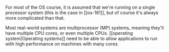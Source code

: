 For most of the OS course, it is assumed that we're running on a single processor system (this is the case in [[os-161]], but of course it's always more complicated than that.

Most real-world systems are multiprocessor (MP) systems, meaning they'll have multiple CPU cores, or even multiple CPUs. [[operating system|Operating systems]] need to be able to allow applications to run with high performance on machines with many cores.